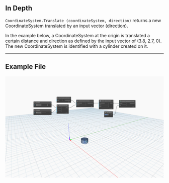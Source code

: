 <!--- Autodesk.DesignScript.Geometry.CoordinateSystem.Translate(coordinateSystem, direction) --->
<!--- HEBF4GCPFFMBMYJFF6Z43YJXGHIM7MAZKEXMJR4UQ4BDSV22EUOA --->
## In Depth
`CoordinateSystem.Translate (coordinateSystem, direction)` returns a new CoordinateSystem translated by an input vector (direction). 

In the example below, a CoordinateSystem at the origin is translated a certain distance and direction as defined by the input vector of (3.8, 2.7, 0). The new CoordinateSystem is identified with a cylinder created on it.

___
## Example File

![CoordinateSystem.Translate(coordinateSystem, direction)](./HEBF4GCPFFMBMYJFF6Z43YJXGHIM7MAZKEXMJR4UQ4BDSV22EUOA_img.jpg)